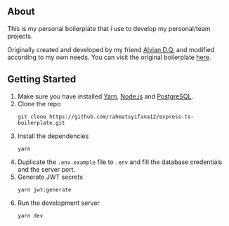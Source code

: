 ## About
This is my personal boilerplate that i use to develop my personal/team projects.

Originally created and developed by my friend [Alvian D.Q.](https://github.com/Alviannn) and modified according to my own needs. You can visit the original boilerplate [here](https://github.com/Alviannn/express-ts-boilerplate).

## Getting Started
1. Make sure you have installed [Yarn](https://classic.yarnpkg.com/lang/en/), [Node.js](https://nodejs.org/en/) and [PostgreSQL](https://www.postgresql.org/download/).
2. Clone the repo
   ```
   git clone https://github.com/rahmatsyifana12/express-ts-boilerplate.git
   ```
3. Install the dependencies
   ```
   yarn
   ```
4. Duplicate the `.env.example` file to `.env` and fill the database credentials and the server port.
5. Generate JWT secrets
   ```
   yarn jwt:generate
   ```
6. Run the development server
   ```
   yarn dev
   ```
